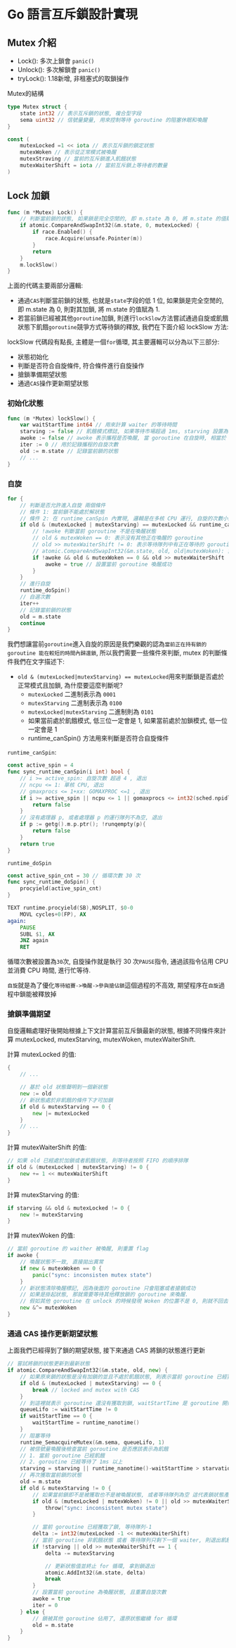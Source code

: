 # Go 語言互斥鎖設計實現

## Mutex 介紹

- Lock(): 多次上鎖會 `panic()`
- Unlock(): 多次解鎖會 `panic()`
- tryLock(): 1.18新增, 非租塞式的取鎖操作

Mutex的結構

```go
type Mutex struct {
    state int32 // 表示互斥鎖的狀態, 複合型字段
    sema uint32 // 信號量變量, 用來控制等待 goroutine 的阻塞休眠和喚醒
}

const (
    mutexLocked =1 << iota // 表示互斥鎖的鎖定狀態
    mutexWoken // 表示從正常模式被喚醒
    mutexStraving // 當前的互斥鎖進入飢餓狀態
    mutexWaiterShift = iota // 當前互斥鎖上等待者的數量
)
```

## Lock 加鎖

```go
func (m *Mutex) Lock() {
    // 判斷當前鎖的狀態, 如果鎖是完全空閒的, 即 m.state 為 0, 將 m.state 的值賦為 1
    if atomic.CompareAndSwapInt32(&m.state, 0, mutexLocked) {
        if race.Enabled() {
            race.Acquire(unsafe.Pointer(m))
        }
        return
    }
    m.lockSlow()
}
```

上面的代碼主要兩部分邏輯:

- 通過`CAS`判斷當前鎖的狀態, 也就是`state`字段的低 1 位, 如果鎖是完全空閒的, 即 m.state 為 0, 則對其加鎖, 將 m.state 的值賦為 1.
- 若當前鎖已經被其他`goroutine`加鎖, 則進行`lockSlow`方法嘗試通過自旋或飢餓狀態下飢餓`goroutine`競爭方式等待鎖的釋放, 我們在下面介紹 lockSlow 方法:

lockSlow 代碼段有點長, 主體是一個`for`循環, 其主要邏輯可以分為以下三部分:

- 狀態初始化
- 判斷是否符合自旋條件, 符合條件進行自旋操作
- 搶鎖準備期望狀態
- 通過`CAS`操作更新期望狀態

### 初始化狀態

```go
func (m *Mutex) lockSlow() {
    var waitStartTime int64 // 用來計算 waiter 的等待時間
    starving := false // 飢餓模式標誌, 如果等待市場超過 1ms, starving 設置為 true, 後續操作會把 Mutex 也標記為飢餓狀態
    awoke := false // awoke 表示攜程是否喚醒, 當 goroutine 在自旋時, 相當於 CPU 上已經有在等鎖的攜程. 為避免 Mutex 解鎖時要在喚醒狀態, Mutex 處于喚醒狀態後, 要把本攜程的 awoke 也設置為 TRUE.
    iter := 0 // 用於記錄攜程的自旋次數
    old := m.state // 記錄當前鎖的狀態
    // ...
}
```

### 自旋

```go
for {
    // 判斷是否允許進入自旋 兩個條件
    // 條件 1: 當前鎖不能處於解狀態
    // 條件 2: 在 runtime_canSpin 內實現, 邏輯是在多核 CPU 運行, 自旋的次數小於 4
    if old & (mutexLocked | mutexStarving) == mutexLocked && runtime_canSpin(iter) {
        // !awoke 判斷當前 goroutine 不是在喚醒狀態
        // old & mutexWoken == 0: 表示沒有其他正在喚醒的 goroutine
        // old >> mutexWaiterShift != 0: 表示等待隊列中有正在等待的 goroutine
        // atomic.CompareAndSwapInt32(&m.state, old, old|mutexWoken): 嘗試將當前鎖的低 2 位的 Woken 狀態位設置為 1, 表示已經被喚醒, 這是為了通知在解鎖 Unlock()中不要在喚醒其他的 waiter 了.
        if !awoke && old & mutexWoken == 0 && old >> mutexWaiterShift != 0 && atomic.CompareAndSwapInt32(&m.state, old, old|mutexWoken)  {
            awoke = true // 設置當前 goroutine 喚醒成功
        }
    }
    // 進行自旋
    runtime_doSpin()
    // 自選次數
    iter++
    // 記錄當前鎖的狀態
    old = m.state
    continue
}
```

我們想讓當前`goroutine`進入自旋的原因是我們樂觀的認為`當前正在持有鎖的 goroutine 能在較短的時間內歸還鎖`, 所以我們需要一些條件來判斷, mutex 的判斷條件我們在文字描述下:

- `old & (mutexLocked|mutexStarving) == mutexLocked`用來判斷鎖是否處於正常模式且加鎖, 為什麼要這麼判斷呢?
  - `mutexLocked` 二進制表示為 `0001`
  - `mutexStarving` 二進制表示為 `0100`
  - `mutexLocked|mutexStarving` 二進制則為 `0101`
  - 如果當前處於飢餓模式, 低三位一定會是 1, 如果當前處於加鎖模式, 低一位一定會是 1
  - runtime_canSpin() 方法用來判斷是否符合自旋條件

`runtime_canSpin`:

```go
const active_spin = 4
func sync_runtime_canSpin(i int) bool {
    // i >= active_spin: 自旋次數 超過 4 , 退出
    // ncpu <= 1: 單核 CPU, 退出
    // gmaxprocs <= 1+xx: GOMAXPROC <=1 , 退出
    if i >= active_spin || ncpu <= 1 || gomaxprocs <= int32(sched.npidle+sched.nmspining) +1 {
        return false
    }
    // 沒有處理器 p, 或者處理器 p 的運行隊列不為空, 退出
    if p := getg().m.p.ptr(); !runqempty(p){
        return false
    }
    return true
}
```

`runtime_doSpin`

```go
const active_spin_cnt = 30 // 循環次數 30 次
func sync_runtime_doSpin() {
    procyield(active_spin_cnt)
}
```

```asm
TEXT runtime.procyield(SB),NOSPLIT, $0-0
    MOVL cycles+0(FP), AX
again:
    PAUSE
    SUBL $1, AX
    JNZ again
    RET
```

循環次數被設置為`30`次, 自旋操作就是執行 30 次`PAUSE`指令, 通過該指令佔用 CPU 並消費 CPU 時間, 進行忙等待.

`自旋`就是為了優化`等待組賽->喚醒->參與搶佔鎖`這個過程的不高效, 期望程序在`自旋`過程中鎖能被釋放掉

### 搶鎖準備期望

自旋邏輯處理好後開始根據上下文計算當前互斥鎖最新的狀態, 根據不同條件來計算 mutexLocked, mutexStarving, mutexWoken, mutexWaiterShift.

計算 mutexLocked 的值:

```go
{
    // ...

    // 基於 old 狀態聲明到一個新狀態
    new := old
    // 新狀態處於非飢餓的條件下才可加鎖
    if old & mutexStarving == 0 {
        new |= mutexLocked
    }
    // ...
}
```

計算 mutexWaiterShift 的值:

```go
// 如果 old 已經處於加鎖或者飢餓狀態, 則等待者按照 FIFO 的順序排隊
if old & (mutexLocked | mutexStarving) != 0 {
    new += 1 << mutexWaiterShift
}
```

計算 mutexStarving 的值:

```go
if starving && old & mutexLocked != 0 {
    new != mutexStarving
}
```

計算 mutexWoken 的值:

```go
// 當前 goroutine 的 waither 被喚醒, 則重置 flag
if awoke {
    // 喚醒狀態不一致, 直接拋出異常 
    if new & mutexWoken == 0 {
        panic("sync: inconsisten mutex state")
    }
    // 新狀態清除喚醒標記, 因為後面的 goroutine 只會阻塞或者搶鎖成功
    // 如果是掛起狀態, 那就需要等待其他釋放鎖的 goroutine 來喚醒.
    // 假如其他 goroutine 在 unlock 的時候發現 Woken 的位置不是 0, 則就不回去喚醒, 那該 goroutine 就無法在被喚醒後加鎖 
    new &^= mutexWoken
}
```

### 通過 CAS 操作更新期望狀態

上面我們已經得到了鎖的期望狀態, 接下來通過 CAS 將鎖的狀態進行更新

```go
// 嘗試將鎖的狀態更新到最新狀態
if atomic.CompareAndSwapInt32(&m.state, old, new) {
    // 如果原來鎖的狀態是沒有加鎖的並且不處於飢餓狀態, 則表示當前 goroutine 已經獲取到鎖了, 直接退出即可
    if old & (mutexLocked | mutexStarving) == 0 {
        break // locked and mutex with CAS
    }
    // 到這裡就表示 goroutine 還沒有獲取到鎖, waitStartTime 是 goroutine 開始等待的時間, waitStartTime != 0 就表示當前 goroutine 已經等待過了, 則需要將其放置在等待隊列的隊頭, 否則就排到隊列隊尾
    queueLifo := waitStartTime != 0 
    if waitStartTime == 0 {
        waitStartTime = runtime_nanotime()
    }
    // 阻塞等待
    runtime_SemacquireMutex(&m.sema, queueLifo, 1)
    // 被信號量喚醒後檢查當前 goroutine 是否應該表示為飢餓
    // 1. 當前 goroutine 已經飢餓
    // 2. goroutine 已經等待了 1ms 以上
    starving = starving || runtime_nanotime()-waitStartTime > starvationThresholdNs
    // 再次獲取當前鎖的狀態
    old = m.state
    if old & mutexStarving != 0 {
        // 如果當前鎖即不是被獲取也不是被喚醒狀態, 或者等待隊列為空 這代表鎖狀態產生了不一致的問題
        if old & (mutexLocked | mutexWoken) != 0 || old >> mutexWaiterShift == 0 {
            throw("sync: inconsistent mutex state")
        }

        // 當前 goroutine 已經獲取了鎖, 等待隊列-1
        delta := int32(mutexLocked -1 << mutexWaiterShift)
        // 當前 goroutine 非飢餓狀態 或者 等待隊列只剩下一個 waiter, 則退出飢餓模式(清除飢餓標識位)
        if !starving || old >> mutexWaiterShift == 1 {
            delta -= mutexStarving

            // 更新狀態值並終止 for 循環, 拿到鎖退出
            atomic.AddInt32(&m.state, delta)
            break
        }
        // 設置當前 goroutine 為喚醒狀態, 且重置自旋次數
        awoke = true
        iter = 0
    } else {
        // 鎖被其他 goroutine 佔用了, 還原狀態繼續 for 循環
        old = m.state
    }
}
```
